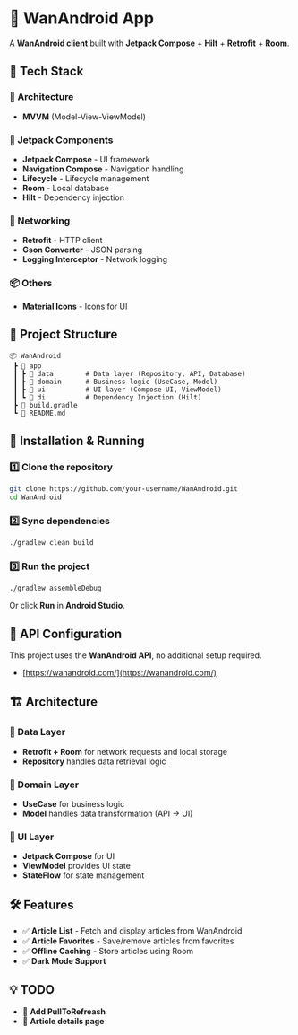 # 🌟 WanAndroid App  

A **WanAndroid client** built with **Jetpack Compose** + **Hilt** + **Retrofit** + **Room**.  

## 📌 Tech Stack  

### **🔧 Architecture**  
- **MVVM** (Model-View-ViewModel)  

### **🚀 Jetpack Components**  
- **Jetpack Compose** - UI framework  
- **Navigation Compose** - Navigation handling  
- **Lifecycle** - Lifecycle management  
- **Room** - Local database  
- **Hilt** - Dependency injection  

### **📡 Networking**  
- **Retrofit** - HTTP client  
- **Gson Converter** - JSON parsing  
- **Logging Interceptor** - Network logging  

### **📦 Others**  
- **Material Icons** - Icons for UI  

## 📂 Project Structure  
```
📦 WanAndroid
 ┣ 📂 app
 ┃ ┣ 📂 data        # Data layer (Repository, API, Database)
 ┃ ┣ 📂 domain      # Business logic (UseCase, Model)
 ┃ ┣ 📂 ui          # UI layer (Compose UI, ViewModel)
 ┃ ┗ 📂 di          # Dependency Injection (Hilt)
 ┣ 📜 build.gradle
 ┗ 📜 README.md
```

## 🚀 Installation & Running  

### 1️⃣ **Clone the repository**
```sh
git clone https://github.com/your-username/WanAndroid.git
cd WanAndroid
```

### 2️⃣ **Sync dependencies**
```sh
./gradlew clean build
```

### 3️⃣ **Run the project**
```sh
./gradlew assembleDebug
```
Or click **Run** in **Android Studio**.

## 📡 API Configuration  

This project uses the **WanAndroid API**, no additional setup required.  
- [https://wanandroid.com/](https://wanandroid.com/)  

## 🏗️ Architecture  

### **📌 Data Layer**  
- **Retrofit + Room** for network requests and local storage  
- **Repository** handles data retrieval logic  

### **📌 Domain Layer**  
- **UseCase** for business logic  
- **Model** handles data transformation (API -> UI)  

### **📌 UI Layer**  
- **Jetpack Compose** for UI  
- **ViewModel** provides UI state  
- **StateFlow** for state management

## 🛠️ Features  

- ✅ **Article List** - Fetch and display articles from WanAndroid  
- ✅ **Article Favorites** - Save/remove articles from favorites  
- ✅ **Offline Caching** - Store articles using Room  
- ✅ **Dark Mode Support**  

## 💡 TODO  

- 🔲 **Add PullToRefreash**  
- 🔲 **Article details page**  
